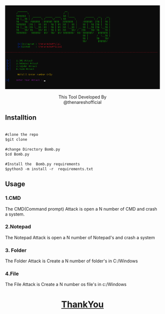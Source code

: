 <p align=center>

<img src='asset/banner.png'>

<p align='center'>This Tool Developed By <br> <a herf="https://www.instagram.com/the_naresh_offcial/">@thenareshofficial</p>


## Installtion

```console

#clone the repo
$git clone 

#change Directory Bomb.py
$cd Bomb.py

#Install the  Bomb.py requirements
$python3 -m install -r  requirements.txt
```
## Usage
### 1.CMD 
<p>The CMD(Command prompt) Attack is open a N number of CMD and crash a system.</p>

### 2.Notepad
<p>The Notepad Attack is open a N number of Notepad's and crash a system</p>

### 3. Folder
<p>The Folder Attack is Create a N number of folder's in C:/Windows</p>

### 4.File
<p>The File Attack is Create a N number os file's in c:/Windows</p>

<h1 align='center'><u>ThankYou</u></h1>

